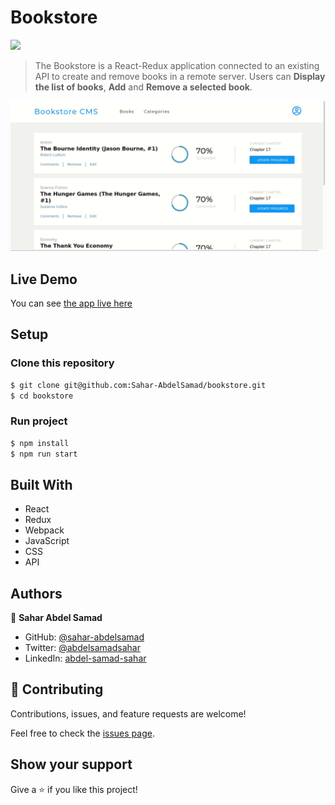 # Bookstore

![](https://img.shields.io/badge/Microverse-blueviolet)

> The Bookstore is a React-Redux application connected to an existing API to create and remove books in a remote server. Users can **Display the list of books**, **Add** and **Remove a selected book**.

![screenshot](./Screenshot.gif)

## Live Demo

You can see [the app live here](https://bookstore-sahar.netlify.app/)

## Setup

### Clone this repository

```bash
$ git clone git@github.com:Sahar-AbdelSamad/bookstore.git
$ cd bookstore
```

### Run project

```bash
$ npm install
$ npm run start
```

## Built With

- React
- Redux
- Webpack
- JavaScript
- CSS
- API

## Authors

👤 **Sahar Abdel Samad**

- GitHub: [@sahar-abdelsamad](https://github.com/Sahar-AbdelSamad)
- Twitter: [@abdelsamadsahar](https://twitter.com/AbdelSamadSahar)
- LinkedIn: [abdel-samad-sahar](https://www.linkedin.com/in/sahar-abdel-samad/)

## 🤝 Contributing

Contributions, issues, and feature requests are welcome!

Feel free to check the [issues page](https://github.com/Sahar-AbdelSamad/bookstore/issues).

## Show your support

Give a ⭐️ if you like this project!
